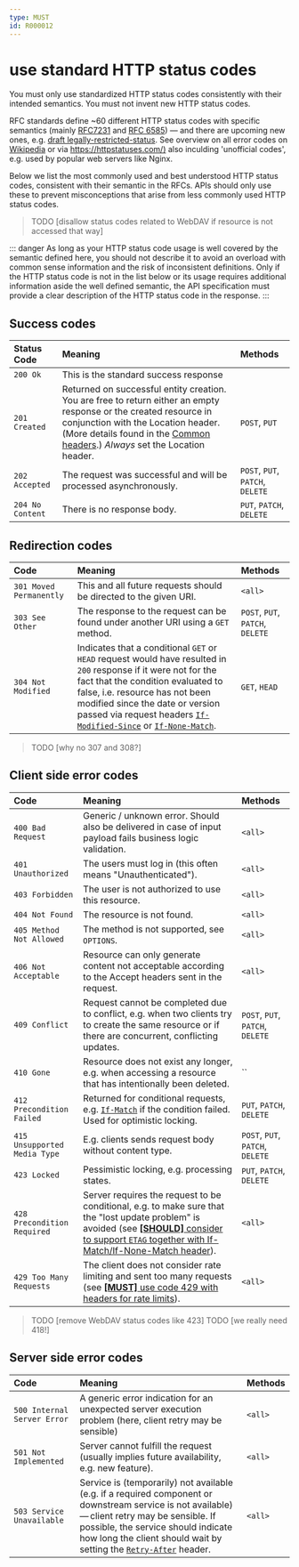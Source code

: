 ```yaml
---
type: MUST
id: R000012
---
```


# use standard HTTP status codes

You must only use standardized HTTP status codes consistently with their intended semantics. You must not invent new HTTP status codes.

RFC standards define ~60 different HTTP status codes with specific semantics (mainly [RFC7231](https://tools.ietf.org/html/rfc7231#section-6) and [RFC 6585](https://tools.ietf.org/html/rfc6585)) — and there are upcoming new ones, e.g. [draft legally-restricted-status](https://tools.ietf.org/html/draft-tbray-http-legally-restricted-status-05). See overview on all error codes on [Wikipedia](https://en.wikipedia.org/wiki/List_of_HTTP_status_codes) or via <https://httpstatuses.com/)> also inculding 'unofficial codes', e.g. used by popular web servers like Nginx.

Below we list the most commonly used and best understood HTTP status codes, consistent with their semantic in the RFCs. APIs should only use these to prevent misconceptions that arise from less commonly used HTTP status codes.

> TODO [disallow status codes related to WebDAV if resource is not accessed that way]

::: danger
As long as your HTTP status code usage is well covered by the semantic defined here, you should not describe it to avoid an overload with common sense information and the risk of inconsistent definitions. Only if the HTTP status code is not in the list below or its usage requires additional information aside the well defined semantic, the API specification must provide a clear description of the HTTP status code in the response.
:::

## Success codes

| Status Code      | Meaning                                                                                                                                                                                                                                                   | Methods                          |
| :--------------- | :-------------------------------------------------------------------------------------------------------------------------------------------------------------------------------------------------------------------------------------------------------- | :------------------------------- |
| `200 Ok`         | This is the standard success response                                                                                                                                                                                                                     |                                  |
| `201 Created`    | Returned on successful entity creation. You are free to return either an empty response or the created resource in conjunction with the Location header. (More details found in the [Common headers](#common-headers).) _Always_ set the Location header. | `POST`, `PUT`                    |
| `202 Accepted`   | The request was successful and will be processed asynchronously.                                                                                                                                                                                          | `POST`, `PUT`, `PATCH`, `DELETE` |
| `204 No Content` | There is no response body.                                                                                                                                                                                                                                | `PUT`, `PATCH`, `DELETE`         |

## Redirection codes

| Code                    | Meaning                                                                                                                                                                                                                                                                                                                                                                                              | Methods                          |
| :---------------------- | :--------------------------------------------------------------------------------------------------------------------------------------------------------------------------------------------------------------------------------------------------------------------------------------------------------------------------------------------------------------------------------------------------- | :------------------------------- |
| `301 Moved Permanently` | This and all future requests should be directed to the given URI.                                                                                                                                                                                                                                                                                                                                    | `<all>`                          |
| `303 See Other`         | The response to the request can be found under another URI using a `GET` method.                                                                                                                                                                                                                                                                                                                     | `POST`, `PUT`, `PATCH`, `DELETE` |
| `304 Not Modified`      | Indicates that a conditional `GET` or `HEAD` request would have resulted in `200` response if it were not for the fact that the condition evaluated to false, i.e. resource has not been modified since the date or version passed via request headers [`If-Modified-Since`](https://tools.ietf.org/html/rfc7232#section-3.3) or [`If-None-Match`](https://tools.ietf.org/html/rfc7232#section-3.2). | `GET`, `HEAD`                    |

> TODO [why no 307 and 308?]

## Client side error codes

| Code                         | Meaning                                                                                                                                                                                                                                                                               | Methods                          |
| :--------------------------- | :------------------------------------------------------------------------------------------------------------------------------------------------------------------------------------------------------------------------------------------------------------------------------------ | :------------------------------- |
| `400 Bad Request`            | Generic / unknown error. Should also be delivered in case of input payload fails business logic validation.                                                                                                                                                                           | `<all>`                          |
| `401 Unauthorized`           | The users must log in (this often means "Unauthenticated").                                                                                                                                                                                                                           | `<all>`                          |
| `403 Forbidden`              | The user is not authorized to use this resource.                                                                                                                                                                                                                                      | `<all>`                          |
| `404 Not Found`              | The resource is not found.                                                                                                                                                                                                                                                            | `<all>`                          |
| `405 Method Not Allowed`     | The method is not supported, see `OPTIONS`.                                                                                                                                                                                                                                           | `<all>`                          |
| `406 Not Acceptable`         | Resource can only generate content not acceptable according to the Accept headers sent in the request.                                                                                                                                                                                | `<all>`                          |
| `409 Conflict`               | Request cannot be completed due to conflict, e.g. when two clients try to create the same resource or if there are concurrent, conflicting updates.                                                                                                                                   | `POST`, `PUT`, `PATCH`, `DELETE` |
| `410 Gone`                   | Resource does not exist any longer, e.g. when accessing a resource that has intentionally been deleted.                                                                                                                                                                               | ``                               |
| `412 Precondition Failed`    | Returned for conditional requests, e.g. [`If-Match`](https://tools.ietf.org/html/rfc7232#section-3.1) if the condition failed. Used for optimistic locking.                                                                                                                           | `PUT`, `PATCH`, `DELETE`         |
| `415 Unsupported Media Type` | E.g. clients sends request body without content type.                                                                                                                                                                                                                                 | `POST`, `PUT`, `PATCH`, `DELETE` |
| `423 Locked`                 | Pessimistic locking, e.g. processing states.                                                                                                                                                                                                                                          | `PUT`, `PATCH`, `DELETE`         |
| `428 Precondition Required`  | Server requires the request to be conditional, e.g. to make sure that the "lost update problem" is avoided (see [**[SHOULD]** consider to support `ETAG` together with If-Match/If-None-Match header](#should-consider-to-support-etag-together-with-if-match-if-none-match-header)). | `<all>`                          |
| `429 Too Many Requests`      | The client does not consider rate limiting and sent too many requests (see [**[MUST]** use code 429 with headers for rate limits](#must-use-code-429-with-headers-for-rate-limits)).                                                                                                  | `<all>`                          |

> TODO [remove WebDAV status codes like 423]
> TODO [we really need 418!]

## Server side error codes

| Code                        | Meaning                                                                                                                                                                                                                                                                                                         | Methods |
| :-------------------------- | :-------------------------------------------------------------------------------------------------------------------------------------------------------------------------------------------------------------------------------------------------------------------------------------------------------------- | :------ |
| `500 Internal Server Error` | A generic error indication for an unexpected server execution problem (here, client retry may be sensible)                                                                                                                                                                                                      | `<all>` |
| `501 Not Implemented`       | Server cannot fulfill the request (usually implies future availability, e.g. new feature).                                                                                                                                                                                                                      | `<all>` |
| `503 Service Unavailable`   | Service is (temporarily) not available (e.g. if a required component or downstream service is not available) — client retry may be sensible. If possible, the service should indicate how long the client should wait by setting the [`Retry-After`](https://tools.ietf.org/html/rfc7231#section-7.1.3) header. | `<all>` |
